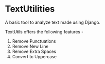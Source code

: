# TextUtilities

A basic tool to analyze text made using Django.

TextUtils offers the following features -
1. Remove Punctuations
2. Remove New Line
3. Remove Extra Spaces
4. Convert to Uppercase
